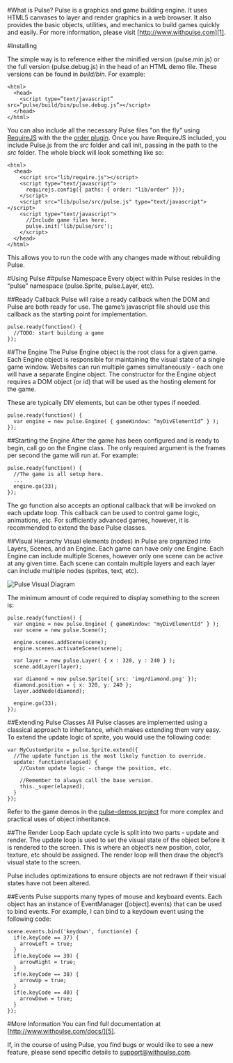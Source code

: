 #What is Pulse?
Pulse is a graphics and game building engine. It uses HTML5 canvases to layer and render graphics in a web browser. It also provides the basic objects, utilities, and mechanics to build games quickly and easily. For more information, please visit [http://www.withpulse.com][1].

#Installing

The simple way is to reference either the minified version (pulse.min.js) or the full version (pulse.debug.js) in the head of an HTML demo file. These versions can be found in *build/bin*. For example:

    <html>
      <head>
        <script type=”text/javascript” src=”pulse/build/bin/pulse.debug.js”></script>
      </head>
    </html>

You can also include all the necessary Pulse files "on the fly" using [RequireJS][2] with the the [order plugin][3]. Once you have RequireJS included, you include Pulse.js from the *src* folder and call init, passing in the path to the *src* folder. The whole block will look something like so:

    <html>
      <head>
        <script src="lib/require.js"></script>
        <script type="text/javascript">
          requirejs.config({ paths: { order: "lib/order" }});
        </script>
        <script src="lib/pulse/src/pulse.js" type="text/javascript"></script>
        <script type="text/javascript">
          //Include game files here.
          pulse.init('lib/pulse/src');
        </script>
      </head>
    </html>
    
This allows you to run the code with any changes made without rebuilding Pulse.

#Using Pulse
##pulse Namespace
Every object within Pulse resides in the “pulse” namespace (pulse.Sprite, pulse.Layer, etc).

##Ready Callback
Pulse will raise a ready callback when the DOM and Pulse are both ready for use. The game’s javascript file should use this callback as the starting point for implementation.

    pulse.ready(function() {
      //TODO: start building a game
    });
    
##The Engine
The Pulse Engine object is the root class for a given game. Each Engine object is responsible for maintaining the visual state of a single game window. Websites can run multiple games simultaneously - each one will have a separate Engine object. The constructor for the Engine object requires a DOM object (or id) that will be used as the hosting element for the game.

These are typically DIV elements, but can be other types if needed.

    pulse.ready(function() {
      var engine = new pulse.Engine( { gameWindow: “myDivElementId” } );
    });

##Starting the Engine
After the game has been configured and is ready to begin, call go on the Engine class. The only required argument is the frames per second the game will run at. For example:

    pulse.ready(function() {
      //The game is all setup here.
      ...
      engine.go(33);
    });

The go function also accepts an optional callback that will be invoked on each update loop. This callback can be used to control game logic, animations, etc. For sufficiently advanced games, however, it is recommended to extend the base Pulse classes.

##Visual Hierarchy
Visual elements (nodes) in Pulse are organized into Layers, Scenes, and an Engine. Each game can have only one Engine. Each Engine can include multiple Scenes, however only one scene can be active at any given time. Each scene can contain multiple layers and each layer can include multiple nodes (sprites, text, etc).

![Pulse Visual Diagram][7]

The minimum amount of code required to display something to the screen is:

    pulse.ready(function() {
      var engine = new pulse.Engine( { gameWindow: "myDivElementId" } );
      var scene = new pulse.Scene();

      engine.scenes.addScene(scene);
      engine.scenes.activateScene(scene);

      var layer = new pulse.Layer( { x : 320, y : 240 } );
      scene.addLayer(layer);

      var diamond = new pulse.Sprite({ src: 'img/diamond.png' });
      diamond.position = { x: 320, y: 240 };
      layer.addNode(diamond);

      engine.go(33);
    });

##Extending Pulse Classes
All Pulse classes are implemented using a classical approach to inheritance, which makes extending them very easy. To extend the update logic of sprite, you would use the following code:

    var MyCustomSprite = pulse.Sprite.extend({
      //The update function is the most likely function to override.
      update: function(elapsed) {
        //Custom update logic - change the position, etc.

        //Remember to always call the base version.
        this._super(elapsed);
      }
    });

Refer to the game demos in the [pulse-demos project][4] for more complex and practical uses of object inheritance.

##The Render Loop
Each update cycle is split into two parts - update and render. The update loop is used to set the visual state of the object before it is rendered to the screen. This is where an object’s new position, color, texture, etc should be assigned. The render loop will then draw the object’s visual state to the screen.

Pulse includes optimizations to ensure objects are not redrawn if their visual states have not been altered.

##Events
Pulse supports many types of mouse and keyboard events. Each object has an instance of EventManager ([object].events) that can be used to bind events. For example, I can bind to a keydown event using the following code:

    scene.events.bind('keydown', function(e) {
      if(e.keyCode == 37) {
        arrowLeft = true;
      }
      if(e.keyCode == 39) {
        arrowRight = true;
      }
      if(e.keyCode == 38) {
        arrowUp = true;
      }
      if(e.keyCode == 40) {
        arrowDown = true;
      }
    });

#More Information
You can find full documentation at [http://www.withpulse.com/docs/][5].

If, in the course of using Pulse, you find bugs or would like to see a new feature, please send specific details to [support@withpulse.com][6].


  [1]: http://www.withpulse.com/
  [2]: http://requirejs.org/docs/download.html#requirejs
  [3]: http://requirejs.org/docs/download.html#order
  [4]: https://github.com/onmodulus/pulse-demos
  [5]: http://www.withpulse.com/docs/
  [6]: mailto:support@withpulse.com
  [7]: http://www.withpulse.com/img/visual_tree.png
